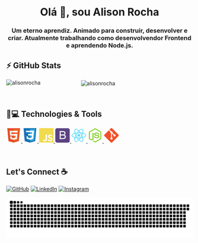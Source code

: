 <h1 align = "center"> Olá 👋, sou Alison Rocha </h1>
<h3 align = "center"> Um eterno aprendiz. Animado para construir, desenvolver e criar. Atualmente trabalhando como desenvolvendor Frontend e aprendendo Node.js.</h3>

## ⚡ GitHub Stats

<p>
  <img
    align="left" width="40%"
    src="https://github-readme-stats.vercel.app/api?username=alisonrocha&show_icons=true&theme=nightowl"
    alt="alisonrocha"
  />
	
  <img width="30%"
    align="center" 
    src="https://github-readme-stats.vercel.app/api/top-langs/?username=alisonrocha&layout=compact&theme=nightowl"
    alt="alisonrocha"
  />
</p>


</br>

## 🚀💻 Technologies & Tools
<p align="left">  
    <a href="https://www.w3.org/html/" target="_blank"> 
        <code><img src="https://raw.githubusercontent.com/devicons/devicon/master/icons/html5/html5-original.svg" alt="html5" width="40" height="40"/></code> 
    </a>  
    <a href="https://www.w3schools.com/css/" target="_blank"> 
        <code><img src="https://raw.githubusercontent.com/devicons/devicon/master/icons/css3/css3-original.svg" alt="css3" width="40" height="40"/></code>  
    </a> 
    <a href="https://developer.mozilla.org/en-US/docs/Web/JavaScript" target="_blank"> 
        <code><img src="https://raw.githubusercontent.com/devicons/devicon/master/icons/javascript/javascript-plain.svg" alt="javascript" width="40" height="40"/></code>  
    </a>
    <a href="https://getbootstrap.com" target="_blank"> 
        <code><img src="https://raw.githubusercontent.com/devicons/devicon/master/icons/bootstrap/bootstrap-plain.svg" alt="bootstrap" width="40" height="40"/></code>  
    </a>
    <a href="https://reactjs.org//" target="_blank"> 
        <code><img src="https://raw.githubusercontent.com/devicons/devicon/master/icons/react/react-original.svg" alt="react" width="40" height="40"/></code>  
    </a>
     <a href="https://nodejs.org/en/" target="_blank"> 
        <code><img src="https://raw.githubusercontent.com/devicons/devicon/master/icons/nodejs/nodejs-original.svg" alt="nodejs" width="40" height="40"/></code>  
    </a>   
    <a href="https://git-scm.com/" target="_blank"> 
        <code><img src="https://raw.githubusercontent.com/devicons/devicon/master/icons/git/git-original.svg" alt="git" width="40" height="40"/></code>  
    </a>    
</p>

</br>

## Let's Connect :coffee:
<p align="left">
	<a href="https://github.com/alisonrocha"><img src="https://img.icons8.com/bubbles/50/000000/github.png" alt="GitHub"/></a>
	<a href="https://www.linkedin.com/in/alison-rocha-dev/"><img src="https://img.icons8.com/bubbles/50/000000/linkedin.png" alt="LinkedIn"/></a>
	<a href="https://www.instagram.com/rochaoff/"><img src="https://img.icons8.com/bubbles/50/000000/instagram.png" alt="Instagram"/></a>
</p>

<p align="center">
<img src="github-contribution-grid-snake.svg"/>
</p>
  
